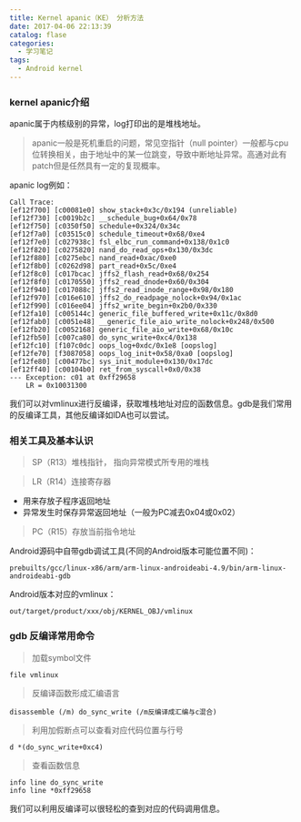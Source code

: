 ```yaml
---
title: Kernel apanic（KE） 分析方法
date: 2017-04-06 22:13:39
catalog: flase
categories:
  - 学习笔记
tags:
  - Android kernel
---
```


### kernel apanic介绍

apanic属于内核级别的异常，log打印出的是堆栈地址。

<!-- more -->
> apanic一般是死机重启的问题，常见空指针（null pointer）一般都与cpu位转换相关，由于地址中的某一位跳变，导致中断地址异常。高通对此有patch但是任然具有一定的复现概率。  

apanic log例如：

```
Call Trace:
[ef12f700] [c00081e0] show_stack+0x3c/0x194 (unreliable)
[ef12f730] [c0019b2c] __schedule_bug+0x64/0x78
[ef12f750] [c0350f50] schedule+0x324/0x34c
[ef12f7a0] [c03515c0] schedule_timeout+0x68/0xe4
[ef12f7e0] [c027938c] fsl_elbc_run_command+0x138/0x1c0
[ef12f820] [c0275820] nand_do_read_ops+0x130/0x3dc
[ef12f880] [c0275ebc] nand_read+0xac/0xe0
[ef12f8b0] [c0262d98] part_read+0x5c/0xe4
[ef12f8c0] [c017bcac] jffs2_flash_read+0x68/0x254
[ef12f8f0] [c0170550] jffs2_read_dnode+0x60/0x304
[ef12f940] [c017088c] jffs2_read_inode_range+0x98/0x180
[ef12f970] [c016e610] jffs2_do_readpage_nolock+0x94/0x1ac
[ef12f990] [c016ee04] jffs2_write_begin+0x2b0/0x330
[ef12fa10] [c005144c] generic_file_buffered_write+0x11c/0x8d0
[ef12fab0] [c0051e48] __generic_file_aio_write_nolock+0x248/0x500
[ef12fb20] [c0052168] generic_file_aio_write+0x68/0x10c
[ef12fb50] [c007ca80] do_sync_write+0xc4/0x138
[ef12fc10] [f107c0dc] oops_log+0xdc/0x1e8 [oopslog]
[ef12fe70] [f3087058] oops_log_init+0x58/0xa0 [oopslog]
[ef12fe80] [c00477bc] sys_init_module+0x130/0x17dc
[ef12ff40] [c00104b0] ret_from_syscall+0x0/0x38
--- Exception: c01 at 0xff29658
    LR = 0x10031300
```

我们可以对vmlinux进行反编译，获取堆栈地址对应的函数信息。gdb是我们常用的反编译工具，其他反编译如IDA也可以尝试。

### 相关工具及基本认识
>SP（R13）堆栈指针， 指向异常模式所专用的堆栈

>LR（R14）连接寄存器
* 用来存放子程序返回地址
* 异常发生时保存异常返回地址（一般为PC减去0x04或0x02）

>PC（R15）存放当前指令地址

Android源码中自带gdb调试工具(不同的Android版本可能位置不同)：
```
prebuilts/gcc/linux-x86/arm/arm-linux-androideabi-4.9/bin/arm-linux-androideabi-gdb
```
Android版本对应的vmlinux：
```
out/target/product/xxx/obj/KERNEL_OBJ/vmlinux
```

### gdb 反编译常用命令
>加载symbol文件

```
file vmlinux
```

>反编译函数形成汇编语言

```
disassemble (/m) do_sync_write (/m反编译成汇编与c混合)
```
>利用加假断点可以查看对应代码位置与行号

```
d *(do_sync_write+0xc4)
```
>查看函数信息

```
info line do_sync_write
info line *0xff29658
```

我们可以利用反编译可以很轻松的查到对应的代码调用信息。
